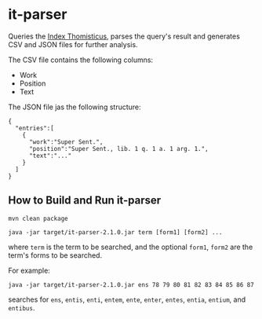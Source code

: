 # it-parser
Queries the <a href="https://www.corpusthomisticum.org/it/index.age">Index Thomisticus</a>, 
parses the query's result and generates CSV and JSON files for further analysis.

The CSV file contains the following columns:
- Work
- Position
- Text

The JSON file jas the following structure:
```
{
  "entries":[
    {
      "work":"Super Sent.",
      "position":"Super Sent., lib. 1 q. 1 a. 1 arg. 1.",
      "text":"..."
    }
  ]
}
```

## How to Build and Run it-parser

```
mvn clean package

java -jar target/it-parser-2.1.0.jar term [form1] [form2] ...
```

where `term` is the term to be searched, and the optional `form1`, `form2` are
the term's forms to be searched. 

For example:

```
java -jar target/it-parser-2.1.0.jar ens 78 79 80 81 82 83 84 85 86 87
```

searches for `ens`, `entis`, `enti`, `entem`, `ente`, `enter`, `entes`, `entia`, `entium`, and `entibus`.




